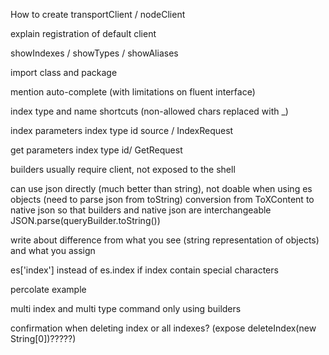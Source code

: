 How to create transportClient / nodeClient

explain registration of default client

showIndexes / showTypes / showAliases

import class and package


mention auto-complete (with limitations on fluent interface)

index type and name shortcuts (non-allowed chars replaced with _)

index parameters index type id source / IndexRequest

get parameters index type id/ GetRequest


builders usually require client, not exposed to the shell

can use json directly (much better than string), not doable when using es objects (need to parse json from toString)
conversion from ToXContent to native json so that builders and native json are interchangeable
JSON.parse(queryBuilder.toString())

write about difference from what you see (string representation of objects) and what you assign

es['index'] instead of es.index if index contain special characters

percolate example

multi index and multi type command only using builders

confirmation when deleting index or all indexes? (expose deleteIndex(new String[0])?????)
